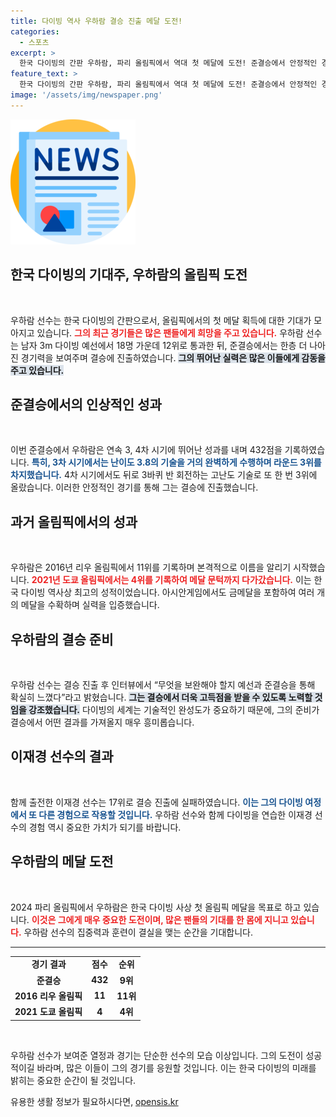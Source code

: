 ```yaml
---
title: 다이빙 역사 우하람 결승 진출 메달 도전!
categories:
  - 스포츠
excerpt: >
  한국 다이빙의 간판 우하람, 파리 올림픽에서 역대 첫 메달에 도전! 준결승에서 안정적인 경기력으로 결승 진출에 성공하며 기대감을 높였습니다. 다이빙 역사에 남을 순간이 다가오고 있습니다!
feature_text: >
  한국 다이빙의 간판 우하람, 파리 올림픽에서 역대 첫 메달에 도전! 준결승에서 안정적인 경기력으로 결승 진출에 성공하며 기대감을 높였습니다. 다이빙 역사에 남을 순간이 다가오고 있습니다!
image: '/assets/img/newspaper.png'
---
```


<p><img src="/assets/img/newspaper.png" alt="kimp 속보" /></p>

<h2 data-ke-size="size26">한국 다이빙의 기대주, 우하람의 올림픽 도전</h2>

<p data-ke-size="size16">&nbsp;</p>

<p>우하람 선수는 한국 다이빙의 간판으로서, 올림픽에서의 첫 메달 획득에 대한 기대가 모아지고 있습니다. <b><span style="color: #ee2323;">그의 최근 경기들은 많은 팬들에게 희망을 주고 있습니다.</span></b> 우하람 선수는 남자 3m 다이빙 예선에서 18명 가운데 12위로 통과한 뒤, 준결승에서는 한층 더 나아진 경기력을 보여주며 결승에 진출하였습니다. <b><span style="background-color: #21538527;">그의 뛰어난 실력은 많은 이들에게 감동을 주고 있습니다.</span></b></p>

<h2 data-ke-size="size26">준결승에서의 인상적인 성과</h2>

<p data-ke-size="size16">&nbsp;</p>

<p>이번 준결승에서 우하람은 연속 3, 4차 시기에 뛰어난 성과를 내며 432점을 기록하였습니다. <b><span style="color: #1a5490;">특히, 3차 시기에서는 난이도 3.8의 기술을 거의 완벽하게 수행하며 라운드 3위를 차지했습니다.</span></b> 4차 시기에서도 뒤로 3바퀴 반 회전하는 고난도 기술로 또 한 번 3위에 올랐습니다. 이러한 안정적인 경기를 통해 그는 결승에 진출했습니다. </p>

<h2 data-ke-size="size26">과거 올림픽에서의 성과</h2>

<p data-ke-size="size16">&nbsp;</p>

<p>우하람은 2016년 리우 올림픽에서 11위를 기록하며 본격적으로 이름을 알리기 시작했습니다. <b><span style="color: #ee2323;">2021년 도쿄 올림픽에서는 4위를 기록하여 메달 문턱까지 다가갔습니다.</span></b> 이는 한국 다이빙 역사상 최고의 성적이었습니다. 아시안게임에서도 금메달을 포함하여 여러 개의 메달을 수확하며 실력을 입증했습니다. </p>

<h2 data-ke-size="size26">우하람의 결승 준비</h2>

<p data-ke-size="size16">&nbsp;</p>

<p>우하람 선수는 결승 진출 후 인터뷰에서 “무엇을 보완해야 할지 예선과 준결승을 통해 확실히 느꼈다”라고 밝혔습니다. <b><span style="background-color: #21538527;">그는 결승에서 더욱 고득점을 받을 수 있도록 노력할 것임을 강조했습니다.</span></b> 다이빙의 세계는 기술적인 완성도가 중요하기 때문에, 그의 준비가 결승에서 어떤 결과를 가져올지 매우 흥미롭습니다.</p>

<h2 data-ke-size="size26">이재경 선수의 결과</h2>

<p data-ke-size="size16">&nbsp;</p>

<p>함께 출전한 이재경 선수는 17위로 결승 진출에 실패하였습니다. <b><span style="color: #1a5490;">이는 그의 다이빙 여정에서 또 다른 경험으로 작용할 것입니다.</span></b> 우하람 선수와 함께 다이빙을 연습한 이재경 선수의 경험 역시 중요한 가치가 되기를 바랍니다.</p>

<h2 data-ke-size="size26">우하람의 메달 도전</h2>

<p data-ke-size="size16">&nbsp;</p>

<p>2024 파리 올림픽에서 우하람은 한국 다이빙 사상 첫 올림픽 메달을 목표로 하고 있습니다. <b><span style="color: #ee2323;">이것은 그에게 매우 중요한 도전이며, 많은 팬들의 기대를 한 몸에 지니고 있습니다.</span></b> 우하람 선수의 집중력과 훈련이 결실을 맺는 순간을 기대합니다. </p>

<hr>

<table style="width:100%; border-collapse:collapse;">
<tr>
<td style="text-align: center; height: 17px;"><b>경기 결과</b></td>
<td style="text-align: center; height: 17px;"><b>점수</b></td>
<td style="text-align: center; height: 17px;"><b>순위</b></td>
</tr>
<tr>
<td style="text-align: center; height: 17px;"><b>준결승</b></td>
<td style="text-align: center; height: 17px;"><b>432</b></td>
<td style="text-align: center; height: 17px;"><b>9위</b></td>
</tr>
<tr>
<td style="text-align: center; height: 17px;"><b>2016 리우 올림픽</b></td>
<td style="text-align: center; height: 17px;"><b>11</b></td>
<td style="text-align: center; height: 17px;"><b>11위</b></td>
</tr>
<tr>
<td style="text-align: center; height: 17px;"><b>2021 도쿄 올림픽</b></td>
<td style="text-align: center; height: 17px;"><b>4</b></td>
<td style="text-align: center; height: 17px;"><b>4위</b></td>
</tr>
</table>

<p data-ke-size="size16">&nbsp;</p> 

<p>우하람 선수가 보여준 열정과 경기는 단순한 선수의 모습 이상입니다. 그의 도전이 성공적이길 바라며, 많은 이들이 그의 경기를 응원할 것입니다. 이는 한국 다이빙의 미래를 밝히는 중요한 순간이 될 것입니다. </p>
유용한 생활 정보가 필요하시다면, <a href="https://opensis.kr" rel="dofollow">opensis.kr</a>


